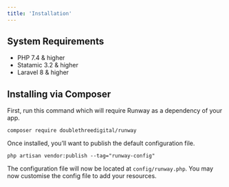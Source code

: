 ```yaml
---
title: 'Installation'
---
```


## System Requirements

-   PHP 7.4 & higher
-   Statamic 3.2 & higher
-   Laravel 8 & higher

## Installing via Composer

First, run this command which will require Runway as a dependency of your app.

```
composer require doublethreedigital/runway
```

Once installed, you’ll want to publish the default configuration file.

```
php artisan vendor:publish --tag="runway-config"
```

The configuration file will now be located at `config/runway.php`. You may now customise the config file to add your resources.
